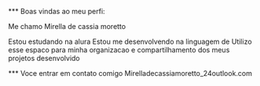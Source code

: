 *** Boas vindas ao meu perfi:

 Me chamo Mirella de cassia moretto 

 Estou estudando na alura
 Estou me desenvolvendo na linguagem de 
 Utilizo esse espaco para minha organizacao e compartilhamento dos meus projetos desenvolvido 

 *** Voce entrar em contato comigo Mirelladecassiamoretto_24outlook.com


